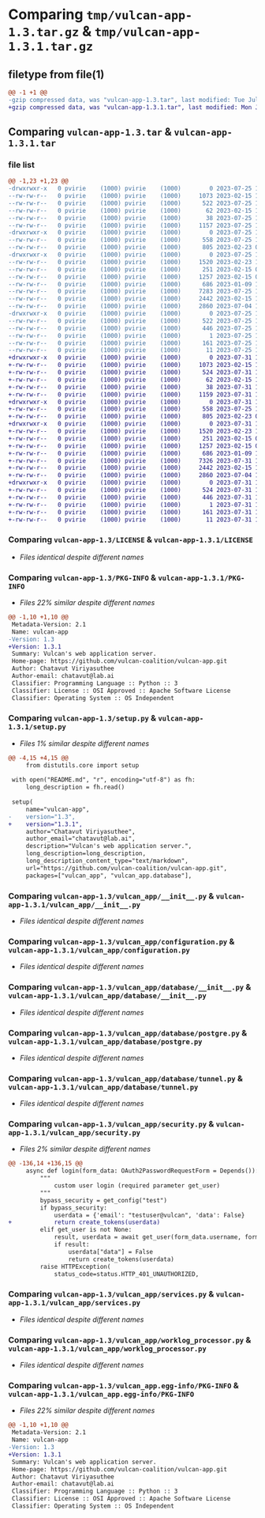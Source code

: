 # Comparing `tmp/vulcan-app-1.3.tar.gz` & `tmp/vulcan-app-1.3.1.tar.gz`

## filetype from file(1)

```diff
@@ -1 +1 @@
-gzip compressed data, was "vulcan-app-1.3.tar", last modified: Tue Jul 25 15:55:29 2023, max compression
+gzip compressed data, was "vulcan-app-1.3.1.tar", last modified: Mon Jul 31 13:20:05 2023, max compression
```

## Comparing `vulcan-app-1.3.tar` & `vulcan-app-1.3.1.tar`

### file list

```diff
@@ -1,23 +1,23 @@
-drwxrwxr-x   0 pvirie    (1000) pvirie    (1000)        0 2023-07-25 15:55:29.689559 vulcan-app-1.3/
--rw-rw-r--   0 pvirie    (1000) pvirie    (1000)     1073 2023-02-15 10:28:00.000000 vulcan-app-1.3/LICENSE
--rw-rw-r--   0 pvirie    (1000) pvirie    (1000)      522 2023-07-25 15:55:29.689559 vulcan-app-1.3/PKG-INFO
--rw-rw-r--   0 pvirie    (1000) pvirie    (1000)       62 2023-02-15 10:28:00.000000 vulcan-app-1.3/README.md
--rw-rw-r--   0 pvirie    (1000) pvirie    (1000)       38 2023-07-25 15:55:29.689559 vulcan-app-1.3/setup.cfg
--rw-rw-r--   0 pvirie    (1000) pvirie    (1000)     1157 2023-07-25 15:36:45.000000 vulcan-app-1.3/setup.py
-drwxrwxr-x   0 pvirie    (1000) pvirie    (1000)        0 2023-07-25 15:55:29.689559 vulcan-app-1.3/vulcan_app/
--rw-rw-r--   0 pvirie    (1000) pvirie    (1000)      558 2023-07-25 15:37:12.000000 vulcan-app-1.3/vulcan_app/__init__.py
--rw-rw-r--   0 pvirie    (1000) pvirie    (1000)      805 2023-02-23 08:06:39.000000 vulcan-app-1.3/vulcan_app/configuration.py
-drwxrwxr-x   0 pvirie    (1000) pvirie    (1000)        0 2023-07-25 15:55:29.689559 vulcan-app-1.3/vulcan_app/database/
--rw-rw-r--   0 pvirie    (1000) pvirie    (1000)     1520 2023-02-23 13:43:03.000000 vulcan-app-1.3/vulcan_app/database/__init__.py
--rw-rw-r--   0 pvirie    (1000) pvirie    (1000)      251 2023-02-15 06:39:24.000000 vulcan-app-1.3/vulcan_app/database/mongo.py
--rw-rw-r--   0 pvirie    (1000) pvirie    (1000)     1257 2023-02-15 06:59:22.000000 vulcan-app-1.3/vulcan_app/database/postgre.py
--rw-rw-r--   0 pvirie    (1000) pvirie    (1000)      686 2023-01-09 13:08:56.000000 vulcan-app-1.3/vulcan_app/database/tunnel.py
--rw-rw-r--   0 pvirie    (1000) pvirie    (1000)     7283 2023-07-25 15:54:54.000000 vulcan-app-1.3/vulcan_app/security.py
--rw-rw-r--   0 pvirie    (1000) pvirie    (1000)     2442 2023-02-15 10:40:00.000000 vulcan-app-1.3/vulcan_app/services.py
--rw-rw-r--   0 pvirie    (1000) pvirie    (1000)     2860 2023-07-04 14:18:15.000000 vulcan-app-1.3/vulcan_app/worklog_processor.py
-drwxrwxr-x   0 pvirie    (1000) pvirie    (1000)        0 2023-07-25 15:55:29.689559 vulcan-app-1.3/vulcan_app.egg-info/
--rw-rw-r--   0 pvirie    (1000) pvirie    (1000)      522 2023-07-25 15:55:29.000000 vulcan-app-1.3/vulcan_app.egg-info/PKG-INFO
--rw-rw-r--   0 pvirie    (1000) pvirie    (1000)      446 2023-07-25 15:55:29.000000 vulcan-app-1.3/vulcan_app.egg-info/SOURCES.txt
--rw-rw-r--   0 pvirie    (1000) pvirie    (1000)        1 2023-07-25 15:55:29.000000 vulcan-app-1.3/vulcan_app.egg-info/dependency_links.txt
--rw-rw-r--   0 pvirie    (1000) pvirie    (1000)      161 2023-07-25 15:55:29.000000 vulcan-app-1.3/vulcan_app.egg-info/requires.txt
--rw-rw-r--   0 pvirie    (1000) pvirie    (1000)       11 2023-07-25 15:55:29.000000 vulcan-app-1.3/vulcan_app.egg-info/top_level.txt
+drwxrwxr-x   0 pvirie    (1000) pvirie    (1000)        0 2023-07-31 13:20:05.458417 vulcan-app-1.3.1/
+-rw-rw-r--   0 pvirie    (1000) pvirie    (1000)     1073 2023-02-15 10:28:00.000000 vulcan-app-1.3.1/LICENSE
+-rw-rw-r--   0 pvirie    (1000) pvirie    (1000)      524 2023-07-31 13:20:05.458417 vulcan-app-1.3.1/PKG-INFO
+-rw-rw-r--   0 pvirie    (1000) pvirie    (1000)       62 2023-02-15 10:28:00.000000 vulcan-app-1.3.1/README.md
+-rw-rw-r--   0 pvirie    (1000) pvirie    (1000)       38 2023-07-31 13:20:05.458417 vulcan-app-1.3.1/setup.cfg
+-rw-rw-r--   0 pvirie    (1000) pvirie    (1000)     1159 2023-07-31 13:19:40.000000 vulcan-app-1.3.1/setup.py
+drwxrwxr-x   0 pvirie    (1000) pvirie    (1000)        0 2023-07-31 13:20:05.458417 vulcan-app-1.3.1/vulcan_app/
+-rw-rw-r--   0 pvirie    (1000) pvirie    (1000)      558 2023-07-25 15:37:12.000000 vulcan-app-1.3.1/vulcan_app/__init__.py
+-rw-rw-r--   0 pvirie    (1000) pvirie    (1000)      805 2023-02-23 08:06:39.000000 vulcan-app-1.3.1/vulcan_app/configuration.py
+drwxrwxr-x   0 pvirie    (1000) pvirie    (1000)        0 2023-07-31 13:20:05.458417 vulcan-app-1.3.1/vulcan_app/database/
+-rw-rw-r--   0 pvirie    (1000) pvirie    (1000)     1520 2023-02-23 13:43:03.000000 vulcan-app-1.3.1/vulcan_app/database/__init__.py
+-rw-rw-r--   0 pvirie    (1000) pvirie    (1000)      251 2023-02-15 06:39:24.000000 vulcan-app-1.3.1/vulcan_app/database/mongo.py
+-rw-rw-r--   0 pvirie    (1000) pvirie    (1000)     1257 2023-02-15 06:59:22.000000 vulcan-app-1.3.1/vulcan_app/database/postgre.py
+-rw-rw-r--   0 pvirie    (1000) pvirie    (1000)      686 2023-01-09 13:08:56.000000 vulcan-app-1.3.1/vulcan_app/database/tunnel.py
+-rw-rw-r--   0 pvirie    (1000) pvirie    (1000)     7326 2023-07-31 13:19:21.000000 vulcan-app-1.3.1/vulcan_app/security.py
+-rw-rw-r--   0 pvirie    (1000) pvirie    (1000)     2442 2023-02-15 10:40:00.000000 vulcan-app-1.3.1/vulcan_app/services.py
+-rw-rw-r--   0 pvirie    (1000) pvirie    (1000)     2860 2023-07-04 14:18:15.000000 vulcan-app-1.3.1/vulcan_app/worklog_processor.py
+drwxrwxr-x   0 pvirie    (1000) pvirie    (1000)        0 2023-07-31 13:20:05.458417 vulcan-app-1.3.1/vulcan_app.egg-info/
+-rw-rw-r--   0 pvirie    (1000) pvirie    (1000)      524 2023-07-31 13:20:05.000000 vulcan-app-1.3.1/vulcan_app.egg-info/PKG-INFO
+-rw-rw-r--   0 pvirie    (1000) pvirie    (1000)      446 2023-07-31 13:20:05.000000 vulcan-app-1.3.1/vulcan_app.egg-info/SOURCES.txt
+-rw-rw-r--   0 pvirie    (1000) pvirie    (1000)        1 2023-07-31 13:20:05.000000 vulcan-app-1.3.1/vulcan_app.egg-info/dependency_links.txt
+-rw-rw-r--   0 pvirie    (1000) pvirie    (1000)      161 2023-07-31 13:20:05.000000 vulcan-app-1.3.1/vulcan_app.egg-info/requires.txt
+-rw-rw-r--   0 pvirie    (1000) pvirie    (1000)       11 2023-07-31 13:20:05.000000 vulcan-app-1.3.1/vulcan_app.egg-info/top_level.txt
```

### Comparing `vulcan-app-1.3/LICENSE` & `vulcan-app-1.3.1/LICENSE`

 * *Files identical despite different names*

### Comparing `vulcan-app-1.3/PKG-INFO` & `vulcan-app-1.3.1/PKG-INFO`

 * *Files 22% similar despite different names*

```diff
@@ -1,10 +1,10 @@
 Metadata-Version: 2.1
 Name: vulcan-app
-Version: 1.3
+Version: 1.3.1
 Summary: Vulcan's web application server.
 Home-page: https://github.com/vulcan-coalition/vulcan-app.git
 Author: Chatavut Viriyasuthee
 Author-email: chatavut@lab.ai
 Classifier: Programming Language :: Python :: 3
 Classifier: License :: OSI Approved :: Apache Software License
 Classifier: Operating System :: OS Independent
```

### Comparing `vulcan-app-1.3/setup.py` & `vulcan-app-1.3.1/setup.py`

 * *Files 1% similar despite different names*

```diff
@@ -4,15 +4,15 @@
     from distutils.core import setup
 
 with open("README.md", "r", encoding="utf-8") as fh:
     long_description = fh.read()
 
 setup(
     name="vulcan-app",
-    version="1.3",
+    version="1.3.1",
     author="Chatavut Viriyasuthee",
     author_email="chatavut@lab.ai",
     description="Vulcan's web application server.",
     long_description=long_description,
     long_description_content_type="text/markdown",
     url="https://github.com/vulcan-coalition/vulcan-app.git",
     packages=["vulcan_app", "vulcan_app.database"],
```

### Comparing `vulcan-app-1.3/vulcan_app/__init__.py` & `vulcan-app-1.3.1/vulcan_app/__init__.py`

 * *Files identical despite different names*

### Comparing `vulcan-app-1.3/vulcan_app/configuration.py` & `vulcan-app-1.3.1/vulcan_app/configuration.py`

 * *Files identical despite different names*

### Comparing `vulcan-app-1.3/vulcan_app/database/__init__.py` & `vulcan-app-1.3.1/vulcan_app/database/__init__.py`

 * *Files identical despite different names*

### Comparing `vulcan-app-1.3/vulcan_app/database/postgre.py` & `vulcan-app-1.3.1/vulcan_app/database/postgre.py`

 * *Files identical despite different names*

### Comparing `vulcan-app-1.3/vulcan_app/database/tunnel.py` & `vulcan-app-1.3.1/vulcan_app/database/tunnel.py`

 * *Files identical despite different names*

### Comparing `vulcan-app-1.3/vulcan_app/security.py` & `vulcan-app-1.3.1/vulcan_app/security.py`

 * *Files 2% similar despite different names*

```diff
@@ -136,14 +136,15 @@
     async def login(form_data: OAuth2PasswordRequestForm = Depends()):
         """
             custom user login (required parameter get_user)
         """
         bypass_security = get_config("test")
         if bypass_security:
             userdata = {'email': "testuser@vulcan", 'data': False}
+            return create_tokens(userdata)
         elif get_user is not None:
             result, userdata = await get_user(form_data.username, form_data.password)
             if result:
                 userdata["data"] = False
                 return create_tokens(userdata)
         raise HTTPException(
             status_code=status.HTTP_401_UNAUTHORIZED,
```

### Comparing `vulcan-app-1.3/vulcan_app/services.py` & `vulcan-app-1.3.1/vulcan_app/services.py`

 * *Files identical despite different names*

### Comparing `vulcan-app-1.3/vulcan_app/worklog_processor.py` & `vulcan-app-1.3.1/vulcan_app/worklog_processor.py`

 * *Files identical despite different names*

### Comparing `vulcan-app-1.3/vulcan_app.egg-info/PKG-INFO` & `vulcan-app-1.3.1/vulcan_app.egg-info/PKG-INFO`

 * *Files 22% similar despite different names*

```diff
@@ -1,10 +1,10 @@
 Metadata-Version: 2.1
 Name: vulcan-app
-Version: 1.3
+Version: 1.3.1
 Summary: Vulcan's web application server.
 Home-page: https://github.com/vulcan-coalition/vulcan-app.git
 Author: Chatavut Viriyasuthee
 Author-email: chatavut@lab.ai
 Classifier: Programming Language :: Python :: 3
 Classifier: License :: OSI Approved :: Apache Software License
 Classifier: Operating System :: OS Independent
```

